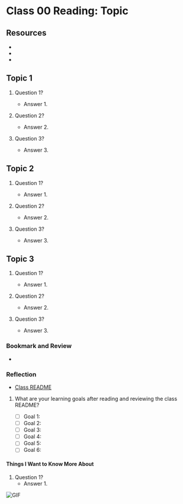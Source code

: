 # Class 00 Reading: Topic

## Resources

- []()
- []()
- []()

## Topic 1

1. Question 1?
    - Answer 1.

2. Question 2?
    - Answer 2.

3. Question 3?
    - Answer 3.

## Topic 2

1. Question 1?
    - Answer 1.

2. Question 2?
    - Answer 2.

3. Question 3?
    - Answer 3.

## Topic 3

1. Question 1?
    - Answer 1.

2. Question 2?
    - Answer 2.

3. Question 3?
    - Answer 3.

### Bookmark and Review

- []()

### Reflection

- [Class README](https://codefellows.github.io/code-401-javascript-guide/curriculum/class-00/)

1. What are your learning goals after reading and reviewing the class README?

    - [ ] Goal 1:
    - [ ] Goal 2:
    - [ ] Goal 3:
    - [ ] Goal 4:
    - [ ] Goal 5:
    - [ ] Goal 6:

#### Things I Want to Know More About

1. Question 1?
    - Answer 1.

![GIF]()
